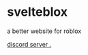 # svelteblox
a better website for roblox

[discord server .](https://discord.com/invite/wYC5BTVJsw)
